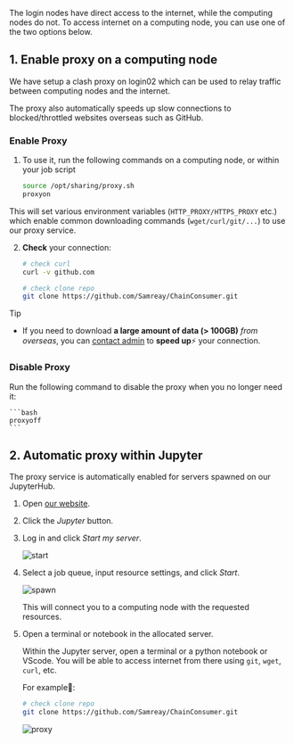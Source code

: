 The login nodes have direct access to the internet, while the computing nodes do not. To access internet on a computing node, you can use one of the two options below. 

## 1. Enable proxy on a computing node

We have setup a clash proxy on login02 which can be used to relay traffic between computing nodes and the internet. 

The proxy also automatically speeds up slow connections to blocked/throttled websites overseas such as GitHub. 

### Enable Proxy

1. To use it, run the following commands on a computing node, or within your job script

    ```bash
    source /opt/sharing/proxy.sh
    proxyon
    ```
This will set various environment variables (`HTTP_PROXY/HTTPS_PROXY` etc.) which enable common downloading commands (`wget/curl/git/...`) to use our proxy service.

2. **Check** your connection:

    ```bash
    # check curl
    curl -v github.com

    # check clone repo
    git clone https://github.com/Samreay/ChainConsumer.git
    ```

> [!TIP]
> - If you need to download **a large amount of data (> 100GB)** *from overseas*, you can [contact admin](?id=contact) to **speed up**⚡ your connection.
    

### Disable Proxy

  Run the following command to disable the proxy when you no longer need it:

    ```bash
    proxyoff
    ```

## 2. Automatic proxy within Jupyter

The proxy service is automatically enabled for servers spawned on our JupyterHub.

1. Open [our website](https://jupyter.gravity.sjtu.edu.cn/).
2. Click the *Jupyter* button.
3. Log in and click *Start my server*.

    ![start](../images/Basic/jupyterhub-start-server.png)

4. Select a job queue, input resource settings, and click *Start*.

    ![spawn](../images/Basic/jupyter_select.png)

   This will connect you to a computing node with the requested resources.

5. Open a terminal or notebook in the allocated server.

   Within the Jupyter server, open a terminal or a python notebook or VScode. You will be able to access internet from there using `git`, `wget`, `curl`, etc.

   For example🌰:
    
    ```bash
    # check clone repo
    git clone https://github.com/Samreay/ChainConsumer.git
    ```
    
    ![proxy](../images/Basic/jupyter-proxy.png)
